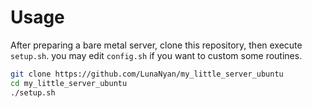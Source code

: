 # Usage

After preparing a bare metal server, clone this repository, then execute `setup.sh`.
you may edit `config.sh` if you want to custom some routines.

```bash
git clone https://github.com/LunaNyan/my_little_server_ubuntu
cd my_little_server_ubuntu
./setup.sh
```